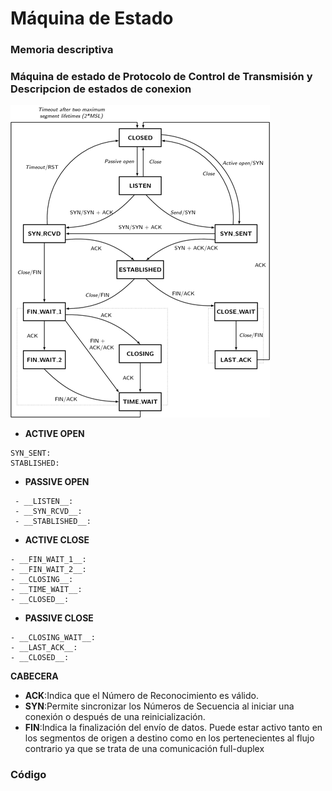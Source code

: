 # Máquina de Estado
### Memoria descriptiva

### Máquina de estado de Protocolo de Control de Transmisión y Descripcion de estados de conexion

 ![./recursos/tcp-state-machine.png](https://github.com/Adrian-REH/Adrian-REH-TrabajoPractico-Informatica2_TCP/blob/main/recursos/tcp-state-machine.png)

- __ACTIVE OPEN__
 ```
SYN_SENT: 
STABLISHED: 
 ```
- __PASSIVE OPEN__
```
 - __LISTEN__: 
 - __SYN_RCVD__: 
 - __STABLISHED__: 
 ```
 - __ACTIVE CLOSE__
 ```
 - __FIN_WAIT_1__: 
 - __FIN_WAIT_2__: 
 - __CLOSING__: 
 - __TIME_WAIT__:
 - __CLOSED__: 
 ```
 - __PASSIVE CLOSE__
 ```
 - __CLOSING_WAIT__: 
 - __LAST_ACK__: 
 - __CLOSED__: 
```

 __CABECERA__

 - __ACK__:Indica que el Número de Reconocimiento es válido.
 - __SYN__:Permite sincronizar los Números de Secuencia al iniciar una conexión o
después de una reinicialización.
 - __FIN__:Indica la finalización del envío de datos. Puede estar activo tanto en los
segmentos de origen a destino como en los pertenecientes al flujo contrario ya
que se trata de una comunicación full-duplex

### Código
